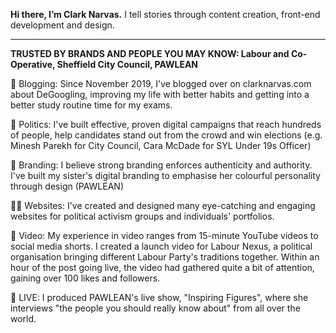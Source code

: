 **Hi there, I’m Clark Narvas.** I tell stories through content creation, front-end development and design.

_______________
**TRUSTED BY BRANDS AND PEOPLE YOU MAY KNOW: Labour and Co-Operative, Sheffield City Council, PAWLEAN**

📝 Blogging: Since November 2019, I've blogged over on clarknarvas.com about DeGoogling, improving my life with better habits and getting into a better study routine time for my exams.

🌹 Politics: I've built effective, proven digital campaigns that reach hundreds of people, help candidates stand out from the crowd and win elections (e.g. Minesh Parekh for City Council, Cara McDade for SYL Under 19s Officer)

🤝 Branding: I believe strong branding enforces authenticity and authority. I've built my sister's digital branding to emphasise her colourful personality through design (PAWLEAN)

👨‍💻 Websites: I've created and designed many eye-catching and engaging websites for political activism groups and individuals' portfolios.

🎥 Video: My experience in video ranges from 15-minute YouTube videos to social media shorts. I created a launch video for Labour Nexus, a political organisation bringing different Labour Party's traditions together. Within an hour of the post going live, the video had gathered quite a bit of attention, gaining over 100 likes and followers.

🔴 LIVE: I produced PAWLEAN's live show, "Inspiring Figures", where she interviews "the people you should really know about" from all over the world. 
